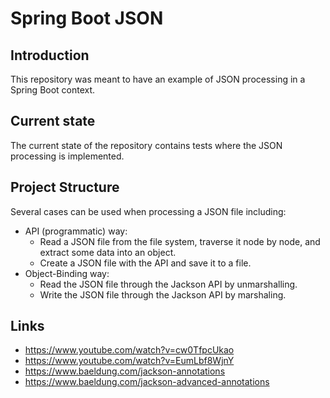 # Spring Boot JSON
## Introduction
This repository was meant to have an example of JSON processing in a Spring Boot context.
## Current state
The current state of the repository contains tests where the JSON processing is implemented.
## Project Structure
Several cases can be used when processing a JSON file including:
* API (programmatic) way:
  * Read a JSON file from the file system, traverse it node by node, and extract some data into an object.
  * Create a JSON file with the API and save it to a file.
* Object-Binding way:
  * Read the JSON file through the Jackson API by unmarshalling.
  * Write the JSON file through the Jackson API by marshaling.
## Links
* https://www.youtube.com/watch?v=cw0TfpcUkao
* https://www.youtube.com/watch?v=EumLbf8WjnY
* https://www.baeldung.com/jackson-annotations
* https://www.baeldung.com/jackson-advanced-annotations
